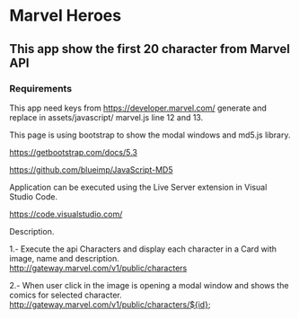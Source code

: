 # Marvel Heroes

## This app show the first 20 character from Marvel API

### Requirements

This app need keys from https://developer.marvel.com/ generate and replace in assets/javascript/ marvel.js line 12 and 13.

This page is using bootstrap to show the modal windows and md5.js library.

https://getbootstrap.com/docs/5.3

https://github.com/blueimp/JavaScript-MD5

Application can be executed using the Live Server extension in Visual Studio Code.

https://code.visualstudio.com/

Description.

1.- Execute the api Characters and display each character in a Card with image, name and description.
http://gateway.marvel.com/v1/public/characters

2.- When user click in the image is opening a modal
window and shows the comics for selected character.
http://gateway.marvel.com/v1/public/characters/${id};
